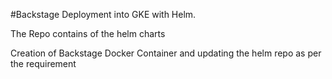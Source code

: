 # Backstage Deployment into GKE with Helm.

The Repo contains of the helm charts

Creation of Backstage Docker Container and updating the helm repo as per the requirement
 
 
